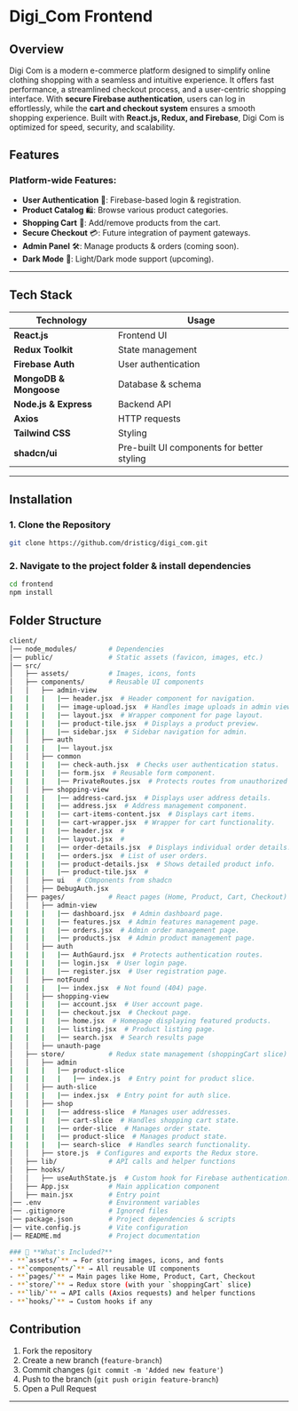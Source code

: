 # Digi_Com  Frontend

## Overview
Digi Com is a modern e-commerce platform designed to simplify online clothing shopping with a seamless and intuitive experience. It offers fast performance, a streamlined checkout process, and a user-centric shopping interface. With **secure Firebase authentication**, users can log in effortlessly, while the **cart and checkout system** ensures a smooth shopping experience. Built with **React.js, Redux, and Firebase**, Digi Com is optimized for speed, security, and scalability.



## Features
### **Platform-wide Features**:
- **User Authentication** 🔐: Firebase-based login & registration.
- **Product Catalog** 🛍️: Browse various product categories.
- **Shopping Cart** 🛒: Add/remove products from the cart.
- **Secure Checkout** 💳: Future integration of payment gateways.
- **Admin Panel** 🛠️: Manage products & orders (coming soon).
- **Dark Mode** 🌙: Light/Dark mode support (upcoming).


---

## Tech Stack  
| Technology        | Usage                        |
|------------------|----------------------------|
| **React.js**     | Frontend UI                 |
| **Redux Toolkit** | State management            |
| **Firebase Auth** | User authentication         |
| **MongoDB & Mongoose** | Database & schema    |
| **Node.js & Express** | Backend API          |
| **Axios**        | HTTP requests                |
| **Tailwind CSS** | Styling                      |
| **shadcn/ui**    | Pre-built UI components for better styling |

---

## Installation  

### 1. Clone the Repository  
```sh
git clone https://github.com/dristicg/digi_com.git
```

### 2. Navigate to the project folder & install dependencies
```bash
cd frontend
npm install
```

## Folder Structure
```bash
client/
│── node_modules/        # Dependencies
│── public/              # Static assets (favicon, images, etc.)
│── src/
│   ├── assets/          # Images, icons, fonts
│   ├── components/      # Reusable UI components
│   │   ├── admin-view  
|   |   |   |── header.jsx  # Header component for navigation.
|   |   |   |── image-upload.jsx  # Handles image uploads in admin view.
|   |   |   |── layout.jsx  # Wrapper component for page layout.
|   |   |   |── product-tile.jsx  # Displays a product preview.
|   |   |   |── sidebar.jsx  # Sidebar navigation for admin.
│   │   ├── auth   
|   |   |   |── layout.jsx
│   │   ├── common  
|   |   |   |── check-auth.jsx  # Checks user authentication status.
|   |   |   |── form.jsx  # Reusable form component.
|   |   |   |── PrivateRoutes.jsx  # Protects routes from unauthorized users.
│   │   ├── shopping-view   
|   |   |   |── address-card.jsx  # Displays user address details.
|   |   |   |── address.jsx  # Address management component.
|   |   |   |── cart-items-content.jsx  # Displays cart items.
|   |   |   |── cart-wrapper.jsx  # Wrapper for cart functionality.
|   |   |   |── header.jsx  #
|   |   |   |── layout.jsx  # 
|   |   |   |── order-details.jsx  # Displays individual order details.
|   |   |   |── orders.jsx  # List of user orders.
|   |   |   |── product-details.jsx  # Shows detailed product info.
|   |   |   |── product-tile.jsx  # 
│   │   ├── ui   # COmponents from shadcn
│   │   ├── DebugAuth.jsx
│   ├── pages/           # React pages (Home, Product, Cart, Checkout)
│   │   ├── admin-view 
|   |   |   |── dashboard.jsx  # Admin dashboard page. 
|   |   |   |── features.jsx  # Admin features management page.
|   |   |   |── orders.jsx  # Admin order management page.
|   |   |   |── products.jsx  # Admin product management page.
│   │   ├── auth
|   |   |   |── AuthGaurd.jsx  # Protects authentication routes.
|   |   |   |── login.jsx  # User login page.
|   |   |   |── register.jsx  # User registration page.
│   │   ├── notFound
|   |   |   |── index.jsx  # Not found (404) page.
│   │   ├── shopping-view 
|   |   |   |── account.jsx  # User account page.
|   |   |   |── checkout.jsx  # Checkout page.
|   |   |   |── home.jsx  # Homepage displaying featured products.
|   |   |   |── listing.jsx  # Product listing page.
|   |   |   |── search.jsx  # Search results page
│   │   ├── unauth-page
│   ├── store/           # Redux state management (shoppingCart slice)
│   │   ├── admin
|   |   |   |── product-slice  
|   |   |   |   |── index.js  # Entry point for product slice.
│   │   ├── auth-slice
|   |   |   |── index.jsx  # Entry point for auth slice.
│   │   ├── shop
|   |   |   |── address-slice  # Manages user addresses.
|   |   |   |── cart-slice  # Handles shopping cart state.
|   |   |   |── order-slice  # Manages order state.
|   |   |   |── product-slice  # Manages product state.
|   |   |   |── search-slice  # Handles search functionality.
│   │   ├── store.js  # Configures and exports the Redux store.
│   ├── lib/             # API calls and helper functions
│   ├── hooks/           
│   │   ├── useAuthState.js  # Custom hook for Firebase authentication.
│   ├── App.jsx          # Main application component
│   ├── main.jsx         # Entry point
│── .env                 # Environment variables
│── .gitignore           # Ignored files
│── package.json         # Project dependencies & scripts
│── vite.config.js       # Vite configuration
│── README.md            # Project documentation

### 🔹 **What's Included?**
- **`assets/`** → For storing images, icons, and fonts  
- **`components/`** → All reusable UI components  
- **`pages/`** → Main pages like Home, Product, Cart, Checkout  
- **`store/`** → Redux store (with your `shoppingCart` slice)  
- **`lib/`** → API calls (Axios requests) and helper functions  
- **`hooks/`** → Custom hooks if any  

```

## Contribution
1. Fork the repository
2. Create a new branch (`feature-branch`)
3. Commit changes (`git commit -m 'Added new feature'`)
4. Push to the branch (`git push origin feature-branch`)
5. Open a Pull Request

---


